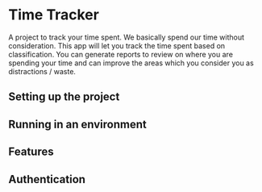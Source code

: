 # Time Tracker
A project to track your time spent. We basically spend our time without consideration. This app will let you track the time spent based on classification. You can generate reports to review on where you are spending your time and can improve the areas which you consider you as distractions / waste.

## Setting up the project
## Running in an environment
## Features
## Authentication
